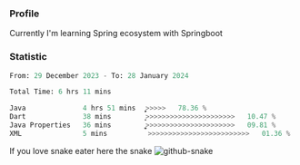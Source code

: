### Profile 

Currently I'm learning Spring ecosystem with Springboot

### Statistic
<!--START_SECTION:waka-->

```python
From: 29 December 2023 - To: 28 January 2024

Total Time: 6 hrs 11 mins

Java              4 hrs 51 mins   ͎͎͎͎͎͎͎͎͎͎͎͎͎͎͎͎͎͎͎̦>>>>>   78.36 %
Dart              38 mins         ͎͎̝>>>>>>>>>>>>>>>>>>>>>>   10.47 %
Java Properties   36 mins         ͎͎͚>>>>>>>>>>>>>>>>>>>>>>   09.81 %
XML               5 mins          >>>>>>>>>>>>>>>>>>>>>>>>>   01.36 %
```

<!--END_SECTION:waka-->

If you love snake eater here the snake 
<picture>
  <source media="(prefers-color-scheme: dark)" srcset="https://github.com/pradana4648/pradana4648/blob/c0566a83ca6ea5f2e46bab00e717c4c82b4b5c4c/github-contribution-grid-snake-dark.svg" />
  <source media="(prefers-color-scheme: light)" srcset="https://github.com/pradana4648/pradana4648/blob/c0566a83ca6ea5f2e46bab00e717c4c82b4b5c4c/github-contribution-grid-snake.svg" />
  <img alt="github-snake" src="https://github.com/pradana4648/pradana4648/blob/c0566a83ca6ea5f2e46bab00e717c4c82b4b5c4c/github-contribution-grid-snake.svg" />
</picture>
